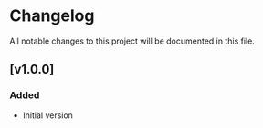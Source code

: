 # Changelog
All notable changes to this project will be documented in this file.

## [v1.0.0]
### Added
- Initial version


